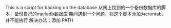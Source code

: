 This is a script for backing up the database
从网上找到的一个备份数据库的脚本，备份自己的mariadb数据库
期间遇到一个问题，将这个脚本添加为crontab，并不能执行
解决办法：添加 PATH

